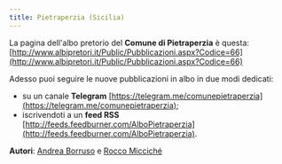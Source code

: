 ```yaml
---
title: Pietraperzia (Sicilia)
---
```


La pagina dell'albo pretorio del **Comune di Pietraperzia** è questa: [http://www.albipretori.it/Public/Pubblicazioni.aspx?Codice=66](http://www.albipretori.it/Public/Pubblicazioni.aspx?Codice=66)

Adesso puoi seguire le nuove pubblicazioni in albo in due modi dedicati:

* su un canale **Telegram** [https://telegram.me/comunepietraperzia](https://telegram.me/comunepietraperzia);
* iscrivendoti a un **feed RSS** [http://feeds.feedburner.com/AlboPietraperzia](http://feeds.feedburner.com/AlboPietraperzia).


**Autori**: [Andrea Borruso](https://twitter.com/aborruso) e [Rocco Micciché](https://www.facebook.com/roccomicci)
